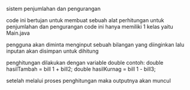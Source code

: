 sistem penjumlahan dan pengurangan

code ini bertujan untuk membuat sebuah alat perhitungan
untuk penjumlahan dan pengurangan
code ini hanya memiliki 1 kelas yaitu Main.java

pengguna akan diminta menginput sebuah bilangan yang diinginkan
lalu inputan akan disimpan untuk dihitung

penghitungan dilakukan dengan variable double
contoh:
double hasilTambah = bill 1 + bill2;
double hasilKurnag = bill 1 - bill3;

setelah melalui proses penghitungan maka
outputnya akan muncul
    